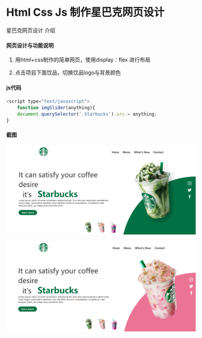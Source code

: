 # Html Css Js 制作星巴克网页设计

星巴克网页设计 介绍
#### 网页设计与功能说明

1.  用html+css制作的简单网页，使用display：flex 进行布局

2.  点击项目下面饮品，切换饮品logo与背景颜色

#### js代码



```javascript
<script type="text/javascript">
    function imgSlider(anything){
	document.querySelector('.Starbucks').src = anything;
}

```



 #### 截图

![输入图片说明](22.png)
 
![输入图片说明](11.png)




